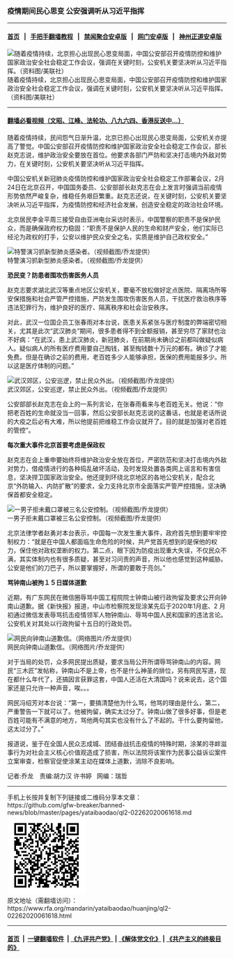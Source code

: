 ### 疫情期间民心思变  公安强调听从习近平指挥 
------------------------

#### [首页](https://github.com/gfw-breaker/banned-news/blob/master/README.md) &nbsp;&nbsp;|&nbsp;&nbsp; [手把手翻墙教程](https://github.com/gfw-breaker/guides/wiki) &nbsp;&nbsp;|&nbsp;&nbsp; [禁闻聚合安卓版](https://github.com/gfw-breaker/bn-android) &nbsp;&nbsp;|&nbsp;&nbsp; [网门安卓版](https://github.com/oGate2/oGate) &nbsp;&nbsp;|&nbsp;&nbsp; [神州正道安卓版](https://github.com/SzzdOgate/update) 



<div id="headerimg">
 <img alt="随着疫情持续，北京担心出现民心思变局面，中国公安部召开疫情防控和维护国家政治安全社会稳定工作会议，强调在关键时刻，公安机关要坚决听从习近平指挥。（资料图/美联社）" src="https://www.rfa.org/mandarin/yataibaodao/huanjing/ql2-02262020061618.html/NDT-kTQ09877.jpg/@@images/b57393f2-bed7-47bf-ac75-0e22c8c1d4b8.jpeg" title="随着疫情持续，北京担心出现民心思变局面，中国公安部召开疫情防控和维护国家政治安全社会稳定工作会议，强调在关键时刻，公安机关要坚决听从习近平指挥。（资料图/美联社）"/>
 <div id="headerimgcontents">
  <div id="headerimgcaption">
   <span>
    随着疫情持续，北京担心出现民心思变局面，中国公安部召开疫情防控和维护国家政治安全社会稳定工作会议，强调在关键时刻，公安机关要坚决听从习近平指挥。（资料图/美联社）
   </span>
   <!-- zoomattribute -->
  </div>
  <!-- headerimgcaption -->
 </div>
 <!-- headerimagecontents -->
</div>

<hr/>


#### [翻墙必看视频（文昭、江峰、法轮功、八九六四、香港反送中...）](https://github.com/gfw-breaker/banned-news/blob/master/pages/link3.md)

<div id="storytext">
 <div>
  <div class="slot_header">
  </div>
 </div>
 <p>
  随着疫情持续，民间怨气日渐升温，北京已担心出现民心思变局面，公安机关亦提高了警觉。中国公安部召开疫情防控和维护国家政治安全社会稳定工作会议，部长赵克志说，维护政治安全要放在首位。他要求各部门严防和坚决打击境内外敌对势力，在关键时刻，公安机关要坚决听从习近平指挥。
 </p>
 <p>
  中国公安机关新冠肺炎疫情防控和维护国家政治安全社会稳定工作部署会议，2月24日在北京召开，中国国务委员、公安部部长赵克志在会上发言时强调当前疫情形势依然严峻复杂，维稳任务艰巨繁重。赵克志还说，在关键时刻，公安机关要坚决听从习近平指挥，为疫情防控和经济社会发展，创造安全稳定的政治社会环境。
 </p>
 <p>
 </p>
 <p>
 </p>
 <p>
  北京居民李金平周三接受自由亚洲电台采访时表示，中国警察的职责不是保护民众，而是确保政府权力稳固：“职责不是保护人民的生命和财产安全，他们实际已经沦为政权的打手，公安以维护民众安全之名，实质是维护自己政权安全。”
 </p>
 <p>
 </p>
 <p>
  <div class="image-inline captioned" style="width:680px;">
   <div style="width:680px;">
    <img alt="特警演习抓新型肺炎感染者。（视频截图/乔龙提供）" src="https://www.rfa.org/mandarin/yataibaodao/huanjing/ql2-02262020061618.html/m0226-ql2p1.jpg" title="特警演习抓新型肺炎感染者。（视频截图/乔龙提供）"/>
   </div>
   <div class="image-caption">
    <span style="width:680px;">
     特警演习抓新型肺炎感染者。（视频截图/乔龙提供）
    </span>
    <span class="copyright">
    </span>
   </div>
  </div>
 </p>
 <p>
  <b>
   恐民变？防患者围攻伤害医务人员
  </b>
 </p>
 <p>
  赵克志要求湖北武汉等重点地区公安机关，要毫不放松做好定点医院、隔离场所等安保措施和社会严管严控措施，严防发生围攻伤害医务人员，干扰医疗救治秩序等违法犯罪行为，维护良好的医疗、隔离秩序和社会治安秩序。
 </p>
 <p>
  对此，武汉一位国企员工张春雨对本台说，医患关系紧张与医疗制度的弊端密切相关，尤其是此次“武汉肺炎”期间，很多患者得不到全额报销，甚至穷尽了家财也治不好病：“在武汉，患上武汉肺炎，新冠肺炎，在前期尚未确诊之前都叫做疑似病人。疑似病人的所有医疗费用要自己掏钱，甚至掏钱数十万元的都有。确诊了才能免费。但是在确诊之前的费用，老百姓多少人能够承担，医保的费用能报多少。所以这是医疗体制的问题。”
 </p>
 <p>
 </p>
 <p>
  <div class="image-inline captioned" style="width:1125px;">
   <div style="width:1125px;">
    <img alt="武汉郊区，公安巡逻，禁止民众外出。（视频截图/乔龙提供）" src="https://www.rfa.org/mandarin/yataibaodao/huanjing/ql2-02262020061618.html/m0226-ql2p2.jpg" title="武汉郊区，公安巡逻，禁止民众外出。（视频截图/乔龙提供）"/>
   </div>
   <div class="image-caption">
    <span style="width:1125px;">
     武汉郊区，公安巡逻，禁止民众外出。（视频截图/乔龙提供）
    </span>
    <span class="copyright">
    </span>
   </div>
  </div>
 </p>
 <p>
  公安部部长赵克志在会上的一系列言论，在张春雨看来与老百姓无关。他说：“你把老百姓的生命就没当一回事，然后公安部长赵克志说的这番话，也就是老话所说的大疫之后必有大难，所以他提前把维稳工作会议就开了。目的就是加强对老百姓的管控”。
 </p>
 <p>
  <b>
   每次重大事件北京首要考虑是保政权
  </b>
 </p>
 <p>
  赵克志在会上重申要始终将维护政治安全放在首位，严密防范和坚决打击境内外敌对势力，借疫情进行的各种捣乱破坏活动，及时发现处置各类网上谣言和有害信息，坚决捍卫国家政治安全。他还提到环绕北京地区的各地公安机关，配合北京“外防输入、内防扩散”的要求，全力支持北京市全面落实严管严控措施，坚决确保首都安全稳定。
 </p>
 <p>
 </p>
 <p>
  <div class="image-inline captioned" style="width:900px;">
   <div style="width:900px;">
    <img alt="一男子拒未戴口罩被三名公安控制。（视频截图/乔龙提供）" src="https://www.rfa.org/mandarin/yataibaodao/huanjing/ql2-02262020061618.html/m0226-ql2p3.jpg" title="一男子拒未戴口罩被三名公安控制。（视频截图/乔龙提供）"/>
   </div>
   <div class="image-caption">
    <span style="width:900px;">
     一男子拒未戴口罩被三名公安控制。（视频截图/乔龙提供）
    </span>
    <span class="copyright">
    </span>
   </div>
  </div>
 </p>
 <p>
  北京法律学者赵勇对本台表示，中国每一次发生重大事件，政府首先想到要牢牢控制权力：“就是在中国人都面临生命危险的时候，共产党首先想到的是保他的权力，保住他对政权垄断的权力。第二点，眼下因为防疫出现重大失误，不仅民众不满，其实体制内也有很多质疑，甚至对习问责的声音，所以他也感觉到这种威胁。公安是他们的刀巴子，所以要掌握好，所谓的要敢于亮剑。”
 </p>
 <p>
  <b>
   骂钟南山被拘１５日媒体道歉
  </b>
 </p>
 <p>
  近期，有广东网民在微信圈辱骂中国工程院院士钟南山被行政拘留及要求公开向钟南山道歉。据《新快报》报道，中山市检察院发现涂某先后于2020年1月底、2 月初通过微信发表辱骂抗击疫情领军人物钟南山、辱骂中国人民和国家的违法言论。公安机关对其处以行政拘留十五日的行政处罚。
 </p>
 <p>
 </p>
 <p>
  <div class="image-inline captioned" style="width:818px;">
   <div style="width:818px;">
    <img alt="网民向钟南山道歉信。（网络图片/乔龙提供）" src="https://www.rfa.org/mandarin/yataibaodao/huanjing/ql2-02262020061618.html/m0226-ql2p4.jpg" title="网民向钟南山道歉信。（网络图片/乔龙提供）"/>
   </div>
   <div class="image-caption">
    <span style="width:818px;">
     网民向钟南山道歉信。（网络图片/乔龙提供）
    </span>
    <span class="copyright">
    </span>
   </div>
  </div>
 </p>
 <p>
  对于当局的处罚，众多网民提出质疑，要求当局公开所谓辱骂钟南山的内容。网民“三木匠”发帖称，钟南山不是上帝，也不是什么神圣的排位，另有网民写道，现在都什么年代了，还搞因言获罪这套，中国人还活在大清国吗？说来说去，这个国家还是只允许一种声音，唉。。。
 </p>
 <p>
  网民冯绍芳对本台说：“第一，要搞清楚他为什么骂，他骂的理由是什么，第二，严重警告一下就可以了。他被拘留，确实太过分了。钟南山做了很多好事，但是老百姓可能有不满意的地方，骂他两句其实也没有什么了不起的。干什么要拘留他，这太过分了。”
 </p>
 <p>
  报道说，鉴于在全国人民众志成城、团结奋战抗击疫情的特殊时期，涂某的寻衅滋事行为对社会主义核心价值观造成了损害，所以法院将该案作为民事公益诉讼案件立案审查，检察官促使涂某主动在媒体上道歉，消除不良影响。
 </p>
 <p>
 </p>
 <p>
  记者:乔龙　责编:胡力汉 许书婷   网编：瑞哲
 </p>
</div>

<hr/>
手机上长按并复制下列链接或二维码分享本文章：<br/>
https://github.com/gfw-breaker/banned-news/blob/master/pages/yataibaodao/ql2-02262020061618.md <br/>
<a href='https://github.com/gfw-breaker/banned-news/blob/master/pages/yataibaodao/ql2-02262020061618.md'><img src='https://github.com/gfw-breaker/banned-news/blob/master/pages/yataibaodao/ql2-02262020061618.md.png'/></a> <br/>
原文地址（需翻墙访问）：https://www.rfa.org/mandarin/yataibaodao/huanjing/ql2-02262020061618.html


------------------------
#### [首页](https://github.com/gfw-breaker/banned-news/blob/master/README.md) &nbsp;|&nbsp; [一键翻墙软件](https://github.com/gfw-breaker/nogfw/blob/master/README.md) &nbsp;| [《九评共产党》](https://github.com/gfw-breaker/9ping.md/blob/master/README.md#九评之一评共产党是什么) | [《解体党文化》](https://github.com/gfw-breaker/jtdwh.md/blob/master/README.md) | [《共产主义的终极目的》](https://github.com/gfw-breaker/gczydzjmd.md/blob/master/README.md)


<img src='http://gfw-breaker.win/banned-news/pages/yataibaodao/ql2-02262020061618.md' width='0px' height='0px'/>
